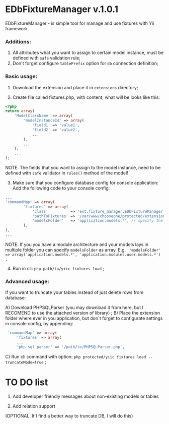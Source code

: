 EDbFixtureManager v.1.0.1
==================================
EDbFixtureManager - is simple tool for manage and use fixtures with Yii framework.

### Additions:

1) All attributes what you want to assign to certain model instance,
must be defined with `safe` validation rule;
2) Don't forget configure `tablePrefix` option for `db` connection definition;


### Basic usage:
1) Download the extension and place it in `extensions` directory;

2) Create file called fixtures.php, with content, what will be looks like this:
``` php
<?php
return array(
    'ModelClassName' => array(
        'modelInstanceId' => array(
            'field1' => 'value1',
            'field2' => 'value2',
            ...
        ),
        ...
    ),
    ...
);
```
NOTE. The fields that you want to assign to the model instance,
need to be defined with `safe` validator in `rules()` method of the model!

3) Make sure that you configure database config for console application:
Add the following code to your console config:

``` php
...
'commandMap' => array(
        'fixtures' => array(
            'class'          => 'ext.fixture_manager.EDbFixtureManager', // import class of console command
            'pathToFixtures' => '/var/www/chooseone/protected/extensions/fixture_manager/fixtures.php', // pass the path to your fixtures file
            'modelsFolder'   => 'application.models.*', // specify the folder where your models classes lays
        ),
),
...
```

NOTE. If you you have a module architecture and your models lays in multiple folder you can specify `modelsFolder` as array.
E.g. ` 'modelsFolder'   => array('application.models.*', 'application.modules.user.models.*') ,`

4) Run in cli: `php path/to/yiic fixtures load` ;

### Advanced usage:

If you want to truncate your tables instead of just delete rows from database:

  A) Download PHPSQLParser (you may download it from here, but I RECOMEND to use the attached version of library) ;
  B) Place the extension folder where ever in you application, but don`t forget to configurate settings in console config,
     by appending:

``` php
 'commandMap' => array(
     'fixtures' => array(
     ...
     'php_sql_parser' => '/path/to/PHPSQLParser.php',
```
  C) Run cli command with option: `php protected/yiic fixtures load --truncateMode=true` ;

TO DO list
===============
1) Add developer friendly messages about non-existing models or tables

2) Add relation support

(OPTIONAL. If I find a better way to truncate DB, I will do this)
